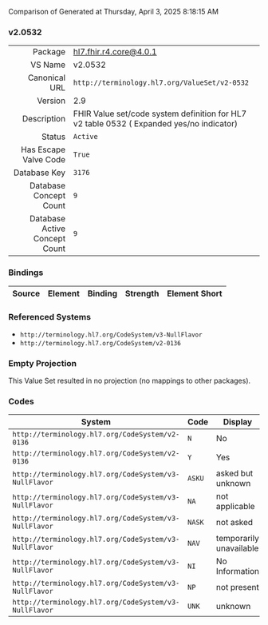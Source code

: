 Comparison of 
Generated at Thursday, April 3, 2025 8:18:15 AM

### v2.0532

|      |     |
| ---: | --- |
| Package | hl7.fhir.r4.core@4.0.1 |
| VS Name | v2.0532 |
| Canonical URL | `http://terminology.hl7.org/ValueSet/v2-0532` |
| Version | 2.9 |
| Description | FHIR Value set/code system definition for HL7 v2 table 0532 ( Expanded yes/no indicator) |
| Status | `Active` |
| Has Escape Valve Code | `True` |
| Database Key | `3176` |
| Database Concept Count | `9` |
| Database Active Concept Count | `9` |
### Bindings

| Source | Element | Binding | Strength | Element Short |
| ------ | ------- | ------- | -------- | ------------- |

### Referenced Systems

* `http://terminology.hl7.org/CodeSystem/v3-NullFlavor`
* `http://terminology.hl7.org/CodeSystem/v2-0136`
### Empty Projection

This Value Set resulted in no projection (no mappings to other packages).

### Codes

| System | Code | Display |
| ------ | ---- | ------- |
| `http://terminology.hl7.org/CodeSystem/v2-0136` | `N` | No |
| `http://terminology.hl7.org/CodeSystem/v2-0136` | `Y` | Yes |
| `http://terminology.hl7.org/CodeSystem/v3-NullFlavor` | `ASKU` | asked but unknown |
| `http://terminology.hl7.org/CodeSystem/v3-NullFlavor` | `NA` | not applicable |
| `http://terminology.hl7.org/CodeSystem/v3-NullFlavor` | `NASK` | not asked |
| `http://terminology.hl7.org/CodeSystem/v3-NullFlavor` | `NAV` | temporarily unavailable |
| `http://terminology.hl7.org/CodeSystem/v3-NullFlavor` | `NI` | No Information |
| `http://terminology.hl7.org/CodeSystem/v3-NullFlavor` | `NP` | not present |
| `http://terminology.hl7.org/CodeSystem/v3-NullFlavor` | `UNK` | unknown |
